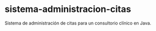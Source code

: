 # sistema-administracion-citas
Sistema de administración de citas para un consultorio clínico en Java.
